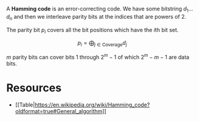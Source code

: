 A **Hamming code** is an error-correcting code. We have some bitstring $d_1\dots d_n$ and then we interleave parity bits at the indices that are powers of 2. 




The parity bit $p_i$ covers all the bit positions which have the $i$th bit set.

$$
p_i = \bigoplus_{j \in \text{Coverage}} d_j
$$

$m$ parity bits can cover bits 1 through $2^m -1$ of which $2^m-m-1$ are data bits.

# Resources

* [[Table|https://en.wikipedia.org/wiki/Hamming_code?oldformat=true#General_algorithm]]